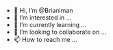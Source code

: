 - 👋 Hi, I’m @Brianiman
- 👀 I’m interested in ...
- 🌱 I’m currently learning ...
- 💞️ I’m looking to collaborate on ...
- 📫 How to reach me ...

<!---
Brianiman/Brianiman is a ✨ special ✨ repository because its `README.md` (this file) appears on your GitHub profile.
You can click the Preview link to take a look at your changes.
--->
